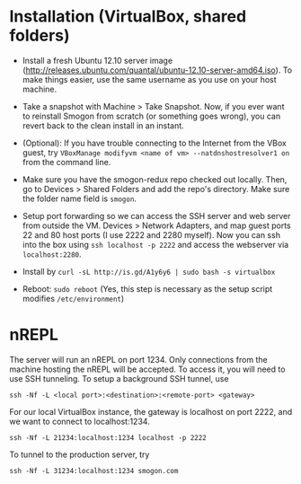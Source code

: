 Installation (VirtualBox, shared folders)
==========================================

- Install a fresh Ubuntu 12.10 server image
  (http://releases.ubuntu.com/quantal/ubuntu-12.10-server-amd64.iso). To make
  things easier, use the same username as you use on your host machine.

- Take a snapshot with Machine > Take Snapshot. Now, if you ever want to
  reinstall Smogon from scratch (or something goes wrong), you can revert back
  to the clean install in an instant.

- (Optional): If you have trouble connecting to the Internet from the VBox
  guest, try `VBoxManage modifyvm <name of vm> --natdnshostresolver1 on` from
  the command line.

- Make sure you have the smogon-redux repo checked out locally. Then, go to
  Devices > Shared Folders and add the repo's directory. Make sure the folder
  name field is `smogon`.

- Setup port forwarding so we can access the SSH server and web server from
  outside the VM. Devices > Network Adapters, and map guest ports 22 and 80 host
  ports (I use 2222 and 2280 myself). Now you can ssh into the box using `ssh
  localhost -p 2222` and access the webserver via `localhost:2280`.

- Install by `curl -sL http://is.gd/A1y6y6 | sudo bash -s virtualbox`

- Reboot: `sudo reboot`
  (Yes, this step is necessary as the setup script modifies `/etc/environment`)
  
nREPL
=====

The server will run an nREPL on port 1234. Only connections from the machine
hosting the nREPL will be accepted. To access it, you will need to use SSH
tunneling. To setup a background SSH tunnel, use

  `ssh -Nf -L <local port>:<destination>:<remote-port> <gateway>`
  
For our local VirtualBox instance, the gateway is localhost on port 2222, and we
want to connect to localhost:1234.

  `ssh -Nf -L 21234:localhost:1234 localhost -p 2222`

To tunnel to the production server, try

  `ssh -Nf -L 31234:localhost:1234 smogon.com`

